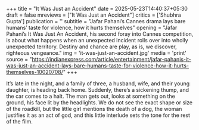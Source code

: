 +++
title = "It Was Just an Accident"
date = 2025-05-23T14:40:37+05:30
draft = false
mreviews = ["It Was Just an Accident"]
critics = ['Shubhra Gupta']
publication = ''
subtitle = "Jafar Pahani’s Cannes drama lays bare humans’ taste for violence, how it hurts themselves"
opening = "Jafar Pahani’s It Was Just An Accident, his second foray into Cannes competition, is about what happens when an unexpected incident rolls over into wholly unexpected territory. Destiny and chance are play, as is, we discover, righteous vengeance."
img = 'it-was-just-an-accident.jpg'
media = 'print'
source = "https://indianexpress.com/article/entertainment/jafar-pahanis-it-was-just-an-accident-lays-bare-humans-taste-for-violence-how-it-hurts-themselves-10020708/"
+++

It’s late in the night, and a family of three, a husband, wife, and their young daughter, is heading back home. Suddenly, there’s a sickening thump, and the car comes to a halt. The man gets out, looks at something on the ground, his face lit by the headlights. We do not see the exact shape or size of the roadkill, but the little girl mentions the death of a dog, the woman justifies it as an act of god, and this little interlude sets the tone for the rest of the film.
